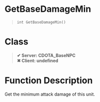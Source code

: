 # GetBaseDamageMin
> `int GetBaseDamageMin()`
# Class
> __✔ Server: CDOTA_BaseNPC__  
> __✖ Client: undefined__  
# Function Description
Get the minimum attack damage of this unit.
